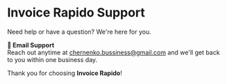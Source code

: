 # Invoice Rapido Support

Need help or have a question? We're here for you.

**📧 Email Support**  
Reach out anytime at [chernenko.bussiness@gmail.com](mailto:chernenko.bussiness@gmail.com) and we'll get back to you within one business day.

Thank you for choosing **Invoice Rapido**!
